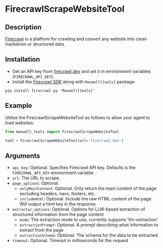 # FirecrawlScrapeWebsiteTool

## Description

[Firecrawl](https://firecrawl.dev) is a platform for crawling and convert any website into clean markdown or structured data.

## Installation

- Get an API key from [firecrawl.dev](https://firecrawl.dev) and set it in environment variables (`FIRECRAWL_API_KEY`).
- Install the [Firecrawl SDK](https://github.com/mendableai/firecrawl) along with `Maxwell[tools]` package:

```
pip install firecrawl-py 'Maxwell[tools]'
```

## Example

Utilize the FirecrawlScrapeWebsiteTool as follows to allow your agent to load websites:

```python
from maxwell_tools import FirecrawlScrapeWebsiteTool

tool = FirecrawlScrapeWebsiteTool(url='firecrawl.dev')
```

## Arguments

- `api_key`: Optional. Specifies Firecrawl API key. Defaults is the `FIRECRAWL_API_KEY` environment variable.
- `url`: The URL to scrape.
- `page_options`: Optional. 
  - `onlyMainContent`: Optional. Only return the main content of the page excluding headers, navs, footers, etc.
  - `includeHtml`: Optional. Include the raw HTML content of the page. Will output a html key in the response.
- `extractor_options`: Optional. Options for LLM-based extraction of structured information from the page content
  - `mode`: The extraction mode to use, currently supports 'llm-extraction'
  - `extractionPrompt`: Optional. A prompt describing what information to extract from the page
  - `extractionSchema`: Optional. The schema for the data to be extracted
- `timeout`: Optional. Timeout in milliseconds for the request

